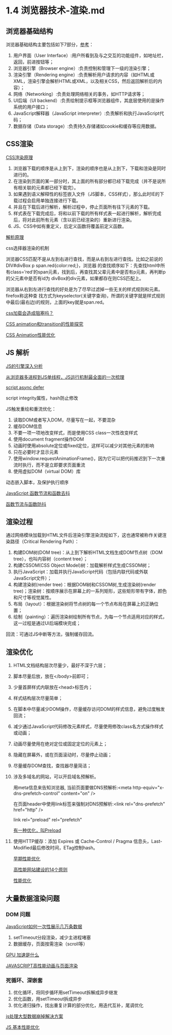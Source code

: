 # 1.4 浏览器技术-渲染.md

## 浏览器基础结构

浏览器基础结构主要包括如下7部分，[参考](https://blog.csdn.net/buzhibujuell/article/details/68952370)：

1. 用户界面（User Interface）:用户所看到及与之交互的功能组件，如地址栏，返回，前进按钮等；
2. 浏览器引擎（Browser engine）:负责控制和管理下一级的渲染引擎；
3. 渲染引擎（Rendering engine）:负责解析用户请求的内容（如HTML或XML，渲染引擎会解析HTML或XML，以及相关CSS，然后返回解析后的内容）；
4. 网络（Networking）:负责处理网络相关的事务，如HTTP请求等；
5. UI后端（UI backend）:负责绘制提示框等浏览器组件，其底层使用的是操作系统的用户接口；
6. JavaScript解释器（JavaScript interpreter）:负责解析和执行JavaScript代码；
7. 数据存储（Data storage）:负责持久存储诸如cookie和缓存等应用数据。

## CSS渲染

[CSS渲染原理](https://blog.csdn.net/ssisse/article/details/51200737)

1. 浏览器下载的顺序是从上到下，渲染的顺序也是从上到下，下载和渲染是同时进行的。
2. 在渲染到页面的某一部分时，其上面的所有部分都已经下载完成（并不是说所有相关联的元素都已经下载完）。
3. 如果遇到语义解释性的标签嵌入文件（JS脚本，CSS样式），那么此时IE的下载过程会启用单独连接进行下载。
4. 并且在下载后进行解析，解析过程中，停止页面所有往下元素的下载。
5. 样式表在下载完成后，将和以前下载的所有样式表一起进行解析，解析完成后，将对此前所有元素（含以前已经渲染的）重新进行渲染。
6. JS、CSS中如有重定义，后定义函数将覆盖前定义函数。

[解析原理](http://jartto.wang/2017/11/13/Exploring-the-principle-of-CSS-parsing/)

css选择器渲染的机制

浏览器CSS匹配不是从左到右进行查找，而是从右到左进行查找。比如之前说的DIV#divBox p span.red{color:red;}，浏览器 的查找顺序如下：先查找html中所有class=’red’的span元素，找到后，再查找其父辈元素中是否有p元素，再判断p的父元素中是否有id为 divBox的div元素，如果都存在则CSS匹配上。

浏览器从右到左进行查找的好处是为了尽早过滤掉一些无关的样式规则和元素。firefox称这种查 找方式为keyselector(关键字查询)，所谓的关键字就是样式规则中最后(最右边)的规则，上面的key就是span.red。

[css加载会造成阻塞吗？](https://zhuanlan.zhihu.com/p/43282197)

[CSS animation和transition的性能探究](http://zencode.in/18.CSS-animation%E5%92%8Ctransition%E7%9A%84%E6%80%A7%E8%83%BD%E6%8E%A2%E7%A9%B6.html)

[CSS Animation性能优化](https://www.w3cplus.com/animation/animation-performance.html)

## JS 解析

[JS的引擎深入分析](https://blog.csdn.net/qiuchangjun/article/details/79849761)

[从浏览器多进程到JS单线程，JS运行机制最全面的一次梳理](https://segmentfault.com/a/1190000012925872)

[script async defer](https://www.cnblogs.com/jiasm/p/7683930.html)

script integrity属性，hash防止修改

JS触发重绘和重流优化：

1. 读取DOM或者写入DOM，尽量写在一起，不要混杂
2. 缓存DOM信息
3. 不要一项一项地改变样式，而是使用CSS class一次性改变样式
4. 使用document fragment操作DOM
5. 动画时使用absolute定位或fixed定位，这样可以减少对其他元素的影响
6. 只在必要时才显示元素
7. 使用window.requestAnimationFrame()，因为它可以把代码推迟到下一次重流时执行，而不是立即要求页面重流
8. 使用虚拟DOM（virtual DOM）库

动态嵌入脚本，及保护执行顺序

[JavaScript 函数节流和函数去抖](https://webfem.com/post/debounce)

[函数节流与函数防抖](https://juejin.im/entry/58c0379e44d9040068dc952f)

## 渲染过程

通过网络模块加载到HTML文件后渲染引擎渲染流程如下，这也通常被称作关键渲染路径（Critical Rendering Path）：

1. 构建DOM树(DOM tree)：从上到下解析HTML文档生成DOM节点树（DOM tree），也叫内容树（content tree）；
2. 构建CSSOM(CSS Object Model)树：加载解析样式生成CSSOM树；
3. 执行JavaScript：加载并执行JavaScript代码（包括内联代码或外联JavaScript文件）；
4. 构建渲染树(render tree)：根据DOM树和CSSOM树,生成渲染树(render tree)；渲染树：按顺序展示在屏幕上的一系列矩形，这些矩形带有字体，颜色和尺寸等视觉属性。
5. 布局（layout）：根据渲染树将节点树的每一个节点布局在屏幕上的正确位置；
6. 绘制（painting）：遍历渲染树绘制所有节点，为每一个节点适用对应的样式，这一过程是通过UI后端模块完成；

回流：可通过JS中断等方法，强制缓存回流。

## 渲染优化

1. HTML文档结构层次尽量少，最好不深于六层；
2. 脚本尽量后放，放在\<\/body\>前即可；
3. 少量首屏样式内联放在\<head\>标签内；
4. 样式结构层次尽量简单；
5. 在脚本中尽量减少DOM操作，尽量缓存访问DOM的样式信息，避免过度触发回流；
6. 减少通过JavaScript代码修改元素样式，尽量使用修改class名方式操作样式或动画；
7. 动画尽量使用在绝对定位或固定定位的元素上；
8. 隐藏在屏幕外，或在页面滚动时，尽量停止动画；
9. 尽量缓存DOM查找，查找器尽量简洁；
10. 涉及多域名的网站，可以开启域名预解析。

    用meta信息来告知浏览器, 当前页面要做DNS预解析:\<meta http-equiv="x-dns-prefetch-control" content="on" /\>

    在页面header中使用link标签来强制对DNS预解析:\<link rel="dns-prefetch" href="http" /\>

    link rel="preload" rel="prefetch"

    [有一种优化，叫Preload](https://mp.weixin.qq.com/s/5cnZ9_67-Ikwg4GQ-2nhuw)

11. 使用HTTP缓存：添加 Expires 或 Cache-Control / Pragma 信息头，Last-Modified最后修改时间，ETag控制hash。

    [早期性能优化](https://www.csdn.net/article/2013-09-23/2817020-web-performance-optimization)

    [高性能网站建设的14个原则](http://www.cnblogs.com/mdyang/archive/2011/07/12/high-performance-web-sites.html)

    [性能优化](https://juejin.im/post/5b0b7d74518825158e173a0c)

## 大量数据渲染问题

### DOM 问题

[JavaScript如何一次性展示几万条数据](https://blog.csdn.net/hesi9555/article/details/70225007)

1. setTimeout分段渲染，减少主进程堵塞
2. 数据缓存，页面按需渲染（scroll等）

[GPU 加速是什么](http://web.jobbole.com/91031/)

[JAVASCRIPT高性能动画与页面渲染](https://www.cnblogs.com/3body/p/5479588.html)

### 死循环、深嵌套

1. 优化循环，将同步循环用setTimeout拆解成异步继发
2. 优化函数，用setTimeout拆成异步
3. 优化递归操作，找出重复计算的部分优化，用迭代互补，尾调优化

[js处理大型数据崩掉解决方案](https://blog.csdn.net/qq_37332557/article/details/78425181)

[JS 基本性能优化](https://github.com/jawil/blog/issues/2)
